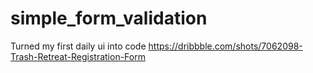 # simple_form_validation
Turned my first daily ui into code
https://dribbble.com/shots/7062098-Trash-Retreat-Registration-Form
